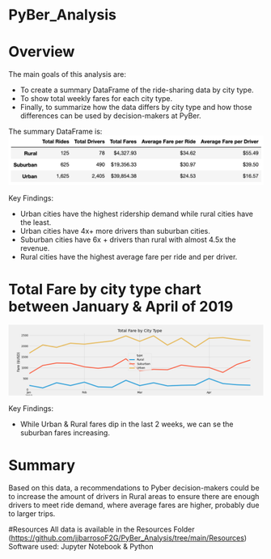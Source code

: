 # PyBer_Analysis

# Overview
The main goals of this analysis are:
- To create a summary DataFrame of the ride-sharing data by city type. 
- To show total weekly fares for each city type. 
- Finally, to summarize how the data differs by city type and how those differences can be used by decision-makers at PyBer.

The summary DataFrame is:
![PyBer analysis summary](https://github.com/jjbarrosoF2G/PyBer_Analysis/blob/main/analysis/21%2011%20PyBer%20Summary.png)

Key Findings:
- Urban cities have the highest ridership demand while rural cities have the least.
- Urban cities have 4x+ more drivers than suburban cities.
- Suburban cities have 6x + drivers than rural with almost 4.5x the revenue.
- Rural cities have the highest average fare per ride and per driver.

# Total Fare by city type chart between January & April of 2019
![PyBer weekly fare summary](https://github.com/jjbarrosoF2G/PyBer_Analysis/blob/main/analysis/Pyber_fare_summary.png)

Key Findings:
- While Urban & Rural fares dip in the last 2 weeks, we can se the suburban fares increasing.

# Summary

Based on this data, a recommendations to Pyber decision-makers could be to increase the amount of drivers in Rural areas to ensure there are enough drivers to meet ride demand, where average fares are higher, probably due to larger trips.

#Resources
All data is available in the Resources Folder (https://github.com/jjbarrosoF2G/PyBer_Analysis/tree/main/Resources)
Software used: Jupyter Notebook & Python
